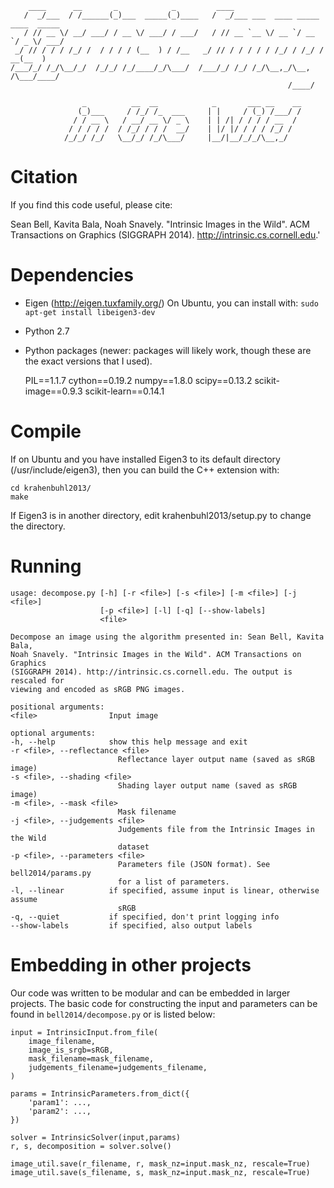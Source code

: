 
        ____      __       _            _         ____
       /  _/___  / /______(_)___  _____(_)____   /  _/___ ___  ____ _____ ____  _____
       / // __ \/ __/ ___/ / __ \/ ___/ / ___/   / // __ `__ \/ __ `/ __ `/ _ \/ ___/
     _/ // / / / /_/ /  / / / / (__  ) / /__   _/ // / / / / / /_/ / /_/ /  __(__  )
    /___/_/ /_/\__/_/  /_/_/ /_/____/_/\___/  /___/_/ /_/ /_/\__,_/\__, /\___/____/
                                                                  /____/

                    _          __  __            _       ___ __    __
                   (_)___     / /_/ /_  ___     | |     / (_) /___/ /
                  / / __ \   / __/ __ \/ _ \    | | /| / / / / __  /
                 / / / / /  / /_/ / / /  __/    | |/ |/ / / / /_/ /
                /_/_/ /_/   \__/_/ /_/\___/     |__/|__/_/_/\__,_/


Citation
========

If you find this code useful, please cite:

Sean Bell, Kavita Bala, Noah Snavely. "Intrinsic Images in the Wild".
ACM Transactions on Graphics (SIGGRAPH 2014).
http://intrinsic.cs.cornell.edu.'


Dependencies
============

- Eigen (http://eigen.tuxfamily.org/)
  On Ubuntu, you can install with: `sudo apt-get install libeigen3-dev`

- Python 2.7

- Python packages (newer: packages will likely work, though these are the exact
  versions that I used).

	PIL==1.1.7
	cython==0.19.2
	numpy==1.8.0
	scipy==0.13.2
	scikit-image==0.9.3
	scikit-learn==0.14.1


Compile
=======

If on Ubuntu and you have installed Eigen3 to its default directory (/usr/include/eigen3),
then you can build the C++ extension with:

    cd krahenbuhl2013/
    make

If Eigen3 is in another directory, edit krahenbuhl2013/setup.py to change the directory.


Running
=======

	usage: decompose.py [-h] [-r <file>] [-s <file>] [-m <file>] [-j <file>]
						[-p <file>] [-l] [-q] [--show-labels]
						<file>

	Decompose an image using the algorithm presented in: Sean Bell, Kavita Bala,
	Noah Snavely. "Intrinsic Images in the Wild". ACM Transactions on Graphics
	(SIGGRAPH 2014). http://intrinsic.cs.cornell.edu. The output is rescaled for
	viewing and encoded as sRGB PNG images.

	positional arguments:
	<file>                Input image

	optional arguments:
	-h, --help            show this help message and exit
	-r <file>, --reflectance <file>
							Reflectance layer output name (saved as sRGB image)
	-s <file>, --shading <file>
							Shading layer output name (saved as sRGB image)
	-m <file>, --mask <file>
							Mask filename
	-j <file>, --judgements <file>
							Judgements file from the Intrinsic Images in the Wild
							dataset
	-p <file>, --parameters <file>
							Parameters file (JSON format). See bell2014/params.py
							for a list of parameters.
	-l, --linear          if specified, assume input is linear, otherwise assume
							sRGB
	-q, --quiet           if specified, don't print logging info
	--show-labels         if specified, also output labels


Embedding in other projects
===========================

Our code was written to be modular and can be embedded in larger projects.
The basic code for constructing the input and parameters can be found in
`bell2014/decompose.py` or is listed below:

    input = IntrinsicInput.from_file(
        image_filename,
        image_is_srgb=sRGB,
        mask_filename=mask_filename,
        judgements_filename=judgements_filename,
    )

	params = IntrinsicParameters.from_dict({
		'param1': ...,
		'param2': ...,
	})

    solver = IntrinsicSolver(input,params)
    r, s, decomposition = solver.solve()

    image_util.save(r_filename, r, mask_nz=input.mask_nz, rescale=True)
    image_util.save(s_filename, s, mask_nz=input.mask_nz, rescale=True)
